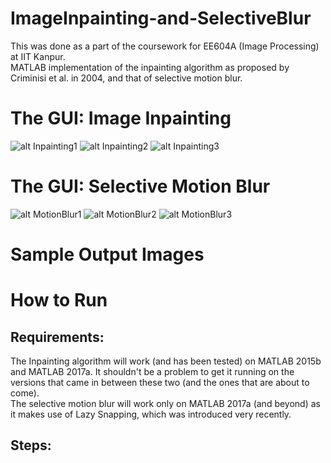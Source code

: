 # ImageInpainting-and-SelectiveBlur
This was done as a part of the coursework for EE604A (Image Processing) at IIT Kanpur.  
MATLAB implementation of the inpainting algorithm as proposed by Criminisi et al. in 2004, and that of selective motion blur.  

# The GUI: Image Inpainting
![alt Inpainting1](https://raw.githubusercontent.com/username/projectname/branch/path/to/img.png)
![alt Inpainting2](https://raw.githubusercontent.com/username/projectname/branch/path/to/img.png)
![alt Inpainting3](https://raw.githubusercontent.com/username/projectname/branch/path/to/img.png)

# The GUI: Selective Motion Blur
![alt MotionBlur1](https://raw.githubusercontent.com/username/projectname/branch/path/to/img.png)
![alt MotionBlur2](https://raw.githubusercontent.com/username/projectname/branch/path/to/img.png)
![alt MotionBlur3](https://raw.githubusercontent.com/username/projectname/branch/path/to/img.png)

# Sample Output Images


# How to Run
## Requirements:
The Inpainting algorithm will work (and has been tested) on MATLAB 2015b and MATLAB 2017a. It shouldn't be a problem to get it running on the versions that came in between these two (and the ones that are about to come).  
The selective motion blur will work only on MATLAB 2017a (and beyond) as it makes use of Lazy Snapping, which was introduced very recently.

## Steps:
